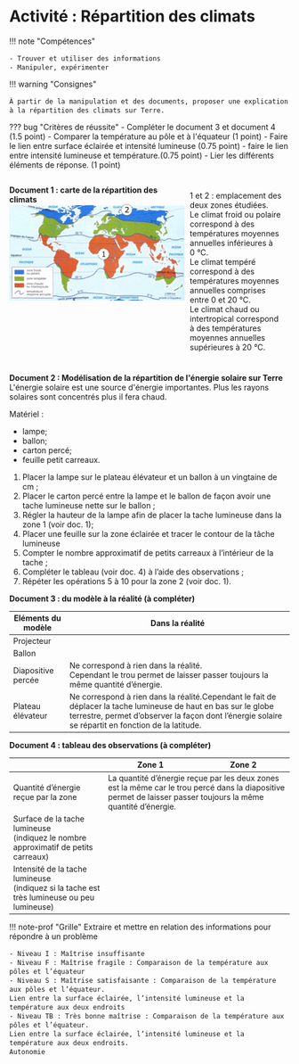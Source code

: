 # Activité : Répartition des climats

!!! note "Compétences"

    - Trouver et utiliser des informations
    - Manipuler, expérimenter


!!! warning "Consignes"

    À partir de la manipulation et des documents, proposer une explication à la répartition des climats sur Terre.

    
??? bug "Critères de réussite"
    - Compléter le document 3 et document 4 (1.5 point)
    - Comparer la température au pôle et à l'équateur (1 point)
    - Faire le lien entre surface éclairée et intensité lumineuse (0.75 point)
    - faire le lien entre intensité lumineuse et température.(0.75 point)
    - Lier les différents éléments de réponse. (1 point)

<div markdown style="display:flex; flex-direction:row;">

<div markdown style="display:flex; flex-direction:column; width: 65%;">


**Document 1 : carte de la répartition des climats**
![](Pictures/carteClimat.png)

</div>


<div markdown style="display:flex; flex-direction:column; margin:10px; width: 35%;">

1 et 2 : emplacement des deux zones étudiées.  
Le climat froid ou polaire correspond à des températures moyennes annuelles inférieures à 0 °C.  
Le climat tempéré correspond à des températures moyennes annuelles comprises entre 0 et 20 °C.  
Le climat chaud ou intertropical correspond à des températures moyennes annuelles supérieures à 20 °C.

</div>
</div>

**Document 2 : Modélisation de la répartition de l'énergie solaire sur Terre**
L'énergie solaire est une source d'énergie importantes. Plus les rayons solaires sont concentrés plus il fera chaud.

Matériel :
- lampe;
- ballon;
- carton percé;
- feuille petit carreaux.

1. Placer la lampe sur le plateau élévateur et un ballon à un vingtaine de cm ;  
2. Placer le carton percé entre la lampe et le ballon de façon avoir une tache lumineuse nette sur le ballon ;   
3. Régler la hauteur de la lampe afin de placer la tache lumineuse dans la zone 1 (voir doc. 1);
4. Placer une feuille sur la zone éclairée et tracer le contour de la tâche lumineuse
5. Compter le nombre approximatif de petits carreaux à l’intérieur de la tache ;  
6.  Compléter le tableau (voir doc. 4) à l’aide des observations ;  
7.  Répéter les opérations 5 à 10 pour la zone 2 (voir doc. 1).

**Document 3 : du modèle à la réalité (à compléter)**
<table>
<thead>
  <tr>
    <th class="entete_gras">Eléments du modèle</th>
    <th class="entete_gras">Dans la réalité</th>
  </tr>
</thead>
<tbody>
  <tr>
    <td>Projecteur</td>
    <td></td>
  </tr>
  <tr>
    <td>Ballon</td>
    <td></td>
  </tr>
  <tr>
    <td>Diapositive percée</td>
    <td>Ne correspond à rien dans la réalité.<br>Cependant le trou permet de laisser passer toujours la même quantité d’énergie.<br></td>
  </tr>
  <tr>
    <td>Plateau élévateur</td>
    <td>Ne correspond à rien dans la réalité.Cependant le fait de déplacer la tache lumineuse de haut en bas sur le globe terrestre, permet d’observer la façon dont l’énergie solaire se répartit en fonction de la latitude.</td>
  </tr>
</tbody>
</table>

**Document 4 : tableau des observations (à compléter)**

<table >
<thead>
  <tr>
    <th> 	 		</th>
    <th>Zone 1 		</th>
    <th>Zone 2 		</th>
  </tr>
</thead>
<tbody>
  <tr>
    <td>Quantité d’énergie reçue par la zone 		</td>
    <td colspan="2"> La quantité d’énergie reçue par les deux zones est la même 			car le trou percé dans la diapositive permet de laisser passer 			toujours la même quantité d’énergie. 		</td>
  </tr>
  <tr>
    <td>Surface de la tache lumineuse<br>(indiquez le nombre approximatif de petits carreaux)</td>
    <td></td>
    <td></td>
  </tr>
  <tr>
    <td>Intensité de la tache lumineuse<br>(indiquez si la tache est très lumineuse ou peu lumineuse)</td>
    <td></td>
    <td></td>
  </tr>
</tbody>
</table>





!!! note-prof "Grille"
    Extraire et mettre en relation des informations pour répondre à un problème

    - Niveau I : Maîtrise insuffisante
    - Niveau F : Maîtrise fragile : Comparaison de la température aux pôles et l’équateur
    - Niveau S : Maîtrise satisfaisante : Comparaison de la température aux pôles et l’équateur.
    Lien entre la surface éclairée, l’intensité lumineuse et la température aux deux endroits
    - Niveau TB : Très bonne maîtrise : Comparaison de la température aux pôles et l’équateur.
    Lien entre la surface éclairée, l’intensité lumineuse et la température aux deux endroits.
    Autonomie





